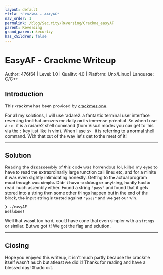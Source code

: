 ```yaml
---
layout: default
title: "Crackme - easyAF"
nav_order: 1
permalink: /blog/Security/Reversing/Crackme_easyAF
parent: Reversing
grand_parent: Security
has_children: false
---
```


# EasyAF - Crackme Writeup

Author: 476f64 | Level: 1.0 | Quality: 4.0 | Platform: Unix/Linux | Language: C/C++

## Introduction

This crackme has been provided by [crackmes.one](https://crackmes.one).

For all my solutions, I will use radare2: a fantastic terminal user interface
reversing tool that amazes me daily on its immense potential. So when I use a
`:> ` it is a radare2 shell command (from Visual modes you can get to this via
the `:` key just like in vim). When I use `$> ` it is referring to a normal shell
command. With that out of the way let's get to the meat of it!

---

## Solution

Reading the dissassembly of this code was horrendous lol, killed my eyes to have
to read the extraordinarily large function call lines etc, and for a minite it 
was even slightly intimidating honestly. Getting to the actual program meat though
was simple. Didn't have to debug or anything, hardly had to read much assembly
either. Found a string `"pass"` and found that it gets stored into a string
then some other things happen but in the end of the block, the input string is
tested against `"pass"` and we get our win.

```bash
❱ ./easyAF
Welldone!
```

Well that wasnt too hard, could have done that even simpler with a `strings` or
similar. But we got it! We got the flag and solution.

---

## Closing

Hope you enjoyed this writeup, it isn't much partly because the crackme itself
wasn't much but atleast we did it! Thanks for reading and have a blessed day!
Shado out.
